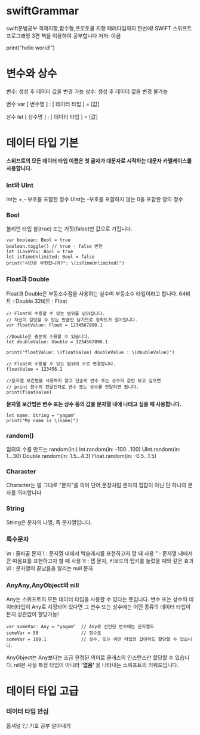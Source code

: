 # swiftGrammar
swift문법공부
객제지향,함수형,프로토콜 지향 패러다임까지 한번에! SWIFT 스위프트 프로그래밍 3편 책을 이용하여 공부합니다 저자: 야곰

print("hello world!")
# 변수와 상수
변수: 생성 후 데이터 값을 변경 가능
상수: 생성 후 데이터 값을 변경 불가능

변수 var [ 변수명 ] : [ 데이터 타입 ] = [값] 

상수 let [ 상수명 ] : [ 데이터 타입 ] = [값]

# 데이터 타입 기본
**스위프트의 모든 데이터 타입 이름은 첫 글자가 대문자로 시작하는 대문자 카멜케이스를 사용합니다.**
### Int와 UInt
Int는 +,- 부호를 포함한 정수
UInt는 -부호를 포함하지 않는 0을 포함한 양의 정수

### Bool 
불리언 타입 참(true) 또는 거짓(false)만 값으로 가집니다.
```
var boolean: Bool = true
boolean.toggle() // true - false 반전
let iLoveYou: Bool = true
let isTimeUnlimited: Bool = false
print("시간은 무한합니까?": \(isTimeUnlimited)")
```
### Float과 Double
Float과 Double은 부동소수점을 사용하는 실수며 부동소수 타입이라고 합니다.
64비트 : Double
32비트 : Float
```
// Float이 수용할 수 있는 범위를 넘어섭니다.
// 자신이 감당할 수 있는 만큼만 남기므로 정확도가 떨어집니다.
var floatValue: Float = 1234567890.1

//Double은 충분히 수용할 수 있습니다.
let doubleValue: Double = 1234567890.1

print("floatValue: \(floatValue) doubleValue : \(doubleValue)")

// Float이 수용할 수 있는 범위의 수로 변경합니다.
floatValue = 123456.1

//문자열 보간법을 사용하지 않고 단순히 변수 또는 상수의 값만 보고 싶으면
// print 함수의 전달인자로 변수 또는 상수를 전달하면 됩니다.
print(floatValue)
```
**문자열 보간법은 변수 또는 상수 등의 값을 문자열 내에 나태고 싶을 때 사용합니다.**

```
let name: String = "yagom"
print("My name is \(name)")
```

### random()
임의의 수를 만드는 random(in:) 
Int.random(in: -100...100)
UInt.random(in: 1...30)
Double.random(in: 1.5...4.3)
Float.random(in: -0.5...1.5)

### Character
Character는 말 그대로 "문자"를 의미
단어,문장처럼 문자의 집합이 아닌 단 하나의 문자를 의미합니다

### String
String은 문자의 나열, 즉 문자열입니다.

### 특수문자
\n : 줄바꿈 문자
\\ : 문자열 내에서 백슬래시를 표현하고자 할 때 사용
\" : 문자열 내에서 큰 따옴표를 표현하고자 할 때 사용
\t : 탭 문자, 키보드의 탭키를 눌렀을 때와 같은 효과
\0 : 문자열이 끝났음을 알리는 null 문자

### AnyAny,AnyObject와 nill 
Any는 스위프트의 모든 데이터 타입을 사용할 수 있다는 뜻입니다. 
변수 또는 상수의 데이터타입이 Any로 지정되어 있다면 그 변수 또는 상수에는 어떤 종류의 데이터 타입이든지 상관없이 할당가능!
```
var someVar: Any = "yagom"  // Any로 선언된 변수에는 문자열도
someVar = 50                // 정수도
someVar = 100.1             // 실수, 또는 어떤 타입의 값이라도 할당할 수 있습니다.
```
AnyObject는 Any보다는 조금 한정된 의미로 클래스의 인스턴스만 할당할 수 있습니다.
nill은 사실 특정 타입이 아니라 **'없음'** 을 나타내는 스위프트의 키워드입니다.

# 데이터 타입 고급

### 데이터 타입 안심 

옵셔널 ?,! 기호 공부 알아내기



